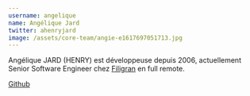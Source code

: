 ```yaml
---
username: angelique
name: Angélique Jard
twitter: ahenryjard
image: /assets/core-team/angie-e1617697051713.jpg
---
```


Angélique JARD (HENRY) est développeuse depuis 2006, actuellement Senior Software Engineer chez [Filigran](https://filigran.io/) en full remote.

[Github](https://github.com/aHenryJard)
